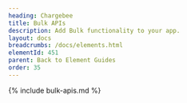 ```yaml
---
heading: Chargebee
title: Bulk APIs
description: Add Bulk functionality to your app.
layout: docs
breadcrumbs: /docs/elements.html
elementId: 451
parent: Back to Element Guides
order: 35
---
```


{% include bulk-apis.md %}
